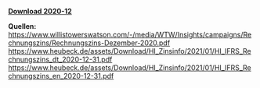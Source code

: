 [**Download 2020-12**](https://downgit.github.io/#/home?url=https://github.com/GeorgGoldbach/Zinsarchiv/tree/master/2020-12)

**Quellen:**
https://www.willistowerswatson.com/-/media/WTW/Insights/campaigns/Rechnungszins/Rechnungszins-Dezember-2020.pdf
https://www.heubeck.de/assets/Download/HI_Zinsinfo/2021/01/HI_IFRS_Rechnungszins_dt_2020-12-31.pdf
https://www.heubeck.de/assets/Download/HI_Zinsinfo/2021/01/HI_IFRS_Rechnungszins_en_2020-12-31.pdf
